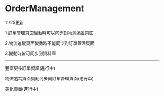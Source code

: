 # OrderManagement
11/25更新

1.訂單管理頁面變動時可以同步到物流追蹤頁面

2.物流追蹤頁面變動時不能同步到訂單管理頁面

3.變動時皆可同步到資料庫

-----------
豐富更多訂單資訊(進行中)

物流追蹤頁面變動同步到訂單管理頁面(進行中)

美化頁面(進行中)
